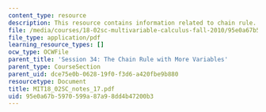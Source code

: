 ```yaml
---
content_type: resource
description: This resource contains information related to chain rule.
file: /media/courses/18-02sc-multivariable-calculus-fall-2010/95e0a67b5970599a87a98dd4b47200b3_MIT18_02SC_notes_17.pdf
file_type: application/pdf
learning_resource_types: []
ocw_type: OCWFile
parent_title: 'Session 34: The Chain Rule with More Variables'
parent_type: CourseSection
parent_uid: dce75e0b-0628-19f0-f3d6-a420fbe9b880
resourcetype: Document
title: MIT18_02SC_notes_17.pdf
uid: 95e0a67b-5970-599a-87a9-8dd4b47200b3
---
```

